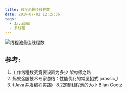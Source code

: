 ```yaml
---
title: 线程池最佳线程数
date: 2014-07-02 12:35:36
tags: 
  - Java基础
  - 多线程
---
```


![线程池最佳线程数](http://www6v.github.io/www6vHome/threadNum/threadNum.jpg "线程池最佳线程数")

## 参考:

1. 工作线程数究竟要设置为多少 架构师之路
2. 蚂蚁金服技术专家总结：性能优化的常见招式 jurassic_1
3. 《Java 并发编程实践》 8.2定制线程池的大小 Brian Goetz


	
